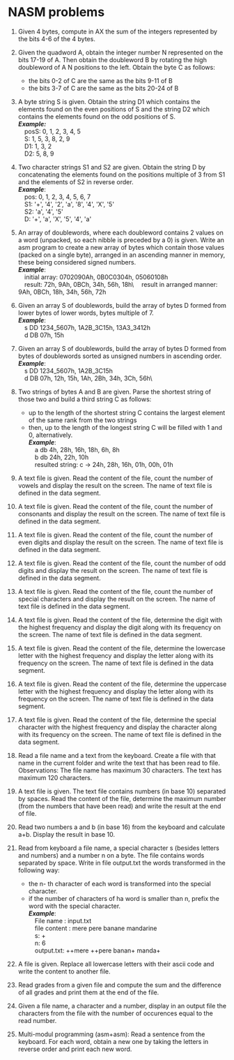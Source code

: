 # NASM problems

1.  Given 4 bytes, compute in AX the sum of the integers represented by the bits 4-6 of the 4 bytes.

2.  Given the quadword A, obtain the integer number N represented on the bits 17-19 of A. Then obtain the doubleword B by rotating the high doubleword of A N positions to the left. Obtain the byte C as follows:
     * the bits 0-2 of C are the same as the bits 9-11 of B
     * the bits 3-7 of C are the same as the bits 20-24 of B

3.  A byte string S is given. Obtain the string D1 which contains the elements found on the even positions of S and the string D2 which contains the elements found on the odd positions of S.\
***Example:***\
    &emsp;posS: 0, 1, 2, 3, 4, 5\
    &emsp;S: 1, 5, 3, 8, 2, 9\
    &emsp;D1: 1, 3, 2\
    &emsp;D2: 5, 8, 9

4.  Two character strings S1 and S2 are given. Obtain the string D by concatenating the elements found on the positions multiple of 3 from S1 and the elements of S2 in reverse order.\
***Example***:\
   &emsp;pos:  0,   1,   2,   3,   4,   5,   6,   7\
    &emsp;S1: '+', '4', '2', 'a', '8', '4', 'X', '5'\
    &emsp;S2: 'a', '4', '5'\
     &emsp;D: '+', 'a', 'X', '5', '4', 'a'

5.  An array of doublewords, where each doubleword contains 2 values on a word (unpacked, so each nibble is preceded by a 0) is given. Write an asm program to create a new array of bytes which contain those values (packed on a single byte), arranged in an ascending manner in memory, these being considered signed numbers.\
***Example***:\
  &emsp;initial array: 0702090Ah, 0B0C0304h, 05060108h\
  &emsp;result: 72h, 9Ah, 0BCh, 34h, 56h, 18h\ 
  &emsp;result in arranged manner: 9Ah, 0BCh, 18h, 34h, 56h, 72h
 
 6.  Given an array S of doublewords, build the array of bytes D formed from lower bytes of lower words, bytes multiple of 7.\
***Example***:\
     &emsp;s DD 1234_5607h, 1A2B_3C15h, 13A3_3412h\
     &emsp;d DB 07h, 15h

7.  Given an array S of doublewords, build the array of bytes D formed from bytes of doublewords sorted as unsigned numbers in ascending order.\
***Example***:\
     &emsp;s DD 1234_5607h, 1A2B_3C15h\
     &emsp;d DB 07h, 12h, 15h, 1Ah, 2Bh, 34h, 3Ch, 56h\
 
 8.  Two strings of bytes A and B are given. Parse the shortest string of those two and build a third string C as follows:
       - up to the length of the shortest string C contains the largest element of the same rank from the two strings
       - then, up to the length of the longest string C will be filled with 1 and 0, alternatively.\
***Example***:\
     &emsp;a db 4h, 28h, 16h, 18h, 6h, 8h\
     &emsp;b db 24h, 22h, 10h\
     &emsp;resulted string: c -> 24h, 28h, 16h, 01h, 00h, 01h
 
 9.  A text file is given. Read the content of the file, count the number of vowels and display the result on the screen. The name of text file is defined in the data segment.
 
 10.  A text file is given. Read the content of the file, count the number of consonants and display the result on the screen. The name of text file is defined in the data segment.
 
 11.  A text file is given. Read the content of the file, count the number of even digits and display the result on the screen. The name of text file is defined in the data segment.
 
 12.  A text file is given. Read the content of the file, count the number of odd digits and display the result on the screen. The name of text file is defined in the data segment.
 
 13.  A text file is given. Read the content of the file, count the number of special characters and display the result on the screen. The name of text file is defined in the data segment.
 
 14.  A text file is given. Read the content of the file, determine the digit with the highest frequency and display the digit along with its frequency on the screen. The name of text file is defined in the data segment.
 
 15.  A text file is given. Read the content of the file, determine the lowercase letter with the highest frequency and display the letter along with its frequency on the screen. The name of text file is defined in the data segment.
 
 16.  A text file is given. Read the content of the file, determine the uppercase letter with the highest frequency and display the letter along with its frequency on the screen. The name of text file is defined in the data segment.
 
 17.  A text file is given. Read the content of the file, determine the special character with the highest frequency and display the character along with its frequency on the screen. The name of text file is defined in the data segment.
 
 18.  Read a file name and a text from the keyboard. Create a file with that name in the current folder and write the text that has been read to file. Observations: The file name has maximum 30 characters. The text has maximum 120 characters.
 
 19.  A text file is given. The text file contains numbers (in base 10) separated by spaces. Read the content of the file, determine the maximum number (from the numbers that have been read) and write the result at the end of file.
 
 20.  Read two numbers a and b (in base 16) from the keyboard and calculate a+b. Display the result in base 10.
 
 21.  Read from keyboard a file name, a special character s (besides letters and numbers) and a number n on a byte. 
The file contains words separated by space. Write in file output.txt the words transformed in the following way: 
        * the n- th character of each word is transformed into the special character.
        * if the number of characters of ha word is smaller than n, prefix the word with the special character.\
***Example***:\
     &emsp;File name : input.txt\
     &emsp;file content : mere pere banane mandarine\
     &emsp;s: +\
     &emsp;n: 6\
     &emsp;output.txt: ++mere ++pere banan+ manda+

22.  A file is given. Replace all lowercase letters with their ascii code and write the content to another file.

23.  Read grades from a given file and compute the sum and the difference of all grades and print them at the end of the file.

24.  Given a file name, a character and a number, display in an output file the characters from the file with the number of occurences equal to the read number.

25.  Multi-modul programming (asm+asm): Read a sentence from the keyboard. For each word, obtain a new one by taking the letters in reverse order and print each new word.
